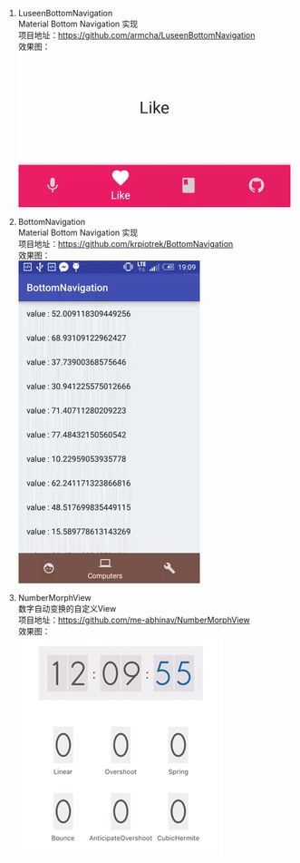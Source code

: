 1. LuseenBottomNavigation  
Material Bottom Navigation 实现  
项目地址：https://github.com/armcha/LuseenBottomNavigation  
效果图：
![](imgs/LuseenBottomNavigation.gif)  

1. BottomNavigation  
Material Bottom Navigation 实现  
项目地址：https://github.com/krpiotrek/BottomNavigation  
效果图：  
![](imgs/BottomNavigation.gif)  

1. NumberMorphView   
数字自动变换的自定义View  
项目地址：https://github.com/me-abhinav/NumberMorphView  
效果图：  
![](imgs/NumberMorphView.gif)  